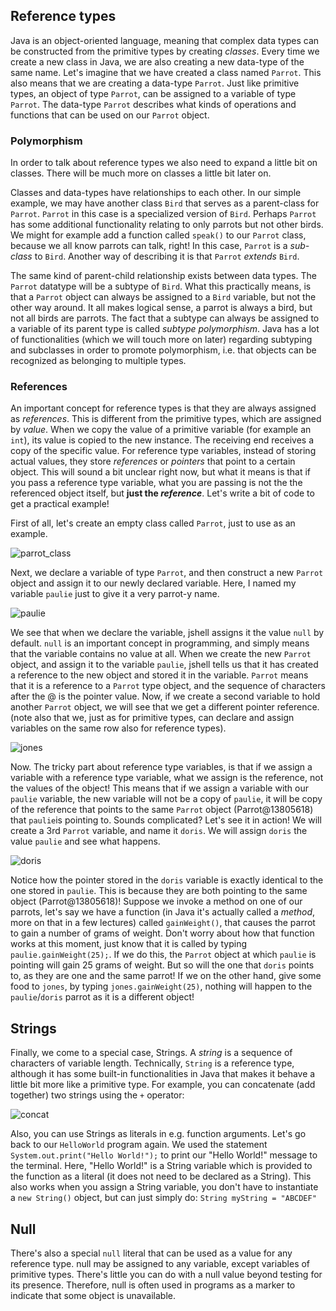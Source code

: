 ## Reference types
Java is an object-oriented language, meaning that complex data types can be constructed from the primitive types by creating <i>classes</i>. Every time we create a new class in Java, we are also creating a new data-type of the same name. Let's imagine that we have created a class named `Parrot`. This also means that we are creating a data-type `Parrot`. Just like primitive types, an object of type `Parrot`, can be assigned to a variable of type `Parrot`. The data-type `Parrot` describes what kinds of operations and functions that can be used on our `Parrot` object.

### Polymorphism
In order to talk about reference types we also need to expand a little bit on classes. There will be much more on classes a little bit later on.

Classes and data-types have relationships to each other. In our simple example, we may have another class `Bird` that serves as a parent-class for `Parrot`. `Parrot` in this case is a specialized version of `Bird`. Perhaps `Parrot` has some additional functionality relating to only parrots but not other birds. We might for example add a function called `speak()` to our `Parrot` class, because we all know parrots can talk, right! In this case, `Parrot` is a <i>sub-class</i> to `Bird`. Another way of describing it is that `Parrot` <i>extends</i> `Bird`.

The same kind of parent-child relationship exists between data types. The `Parrot` datatype will be a subtype of `Bird`. What this practically means, is that a `Parrot` object can always be assigned to a `Bird` variable, but not the other way around. It all makes logical sense, a parrot is always a bird, but not all birds are parrots. The fact that a subtype can always be assigned to a variable of its parent type is called <i>subtype polymorphism</i>. Java has a lot of functionalities (which we will touch more on later) regarding subtyping and subclasses in order to promote polymorphism, i.e. that objects can be recognized as belonging to multiple types.

### References
An important concept for reference types is that they are always assigned as <i>references</i>. This is different from the primitive types, which are assigned by <i>value</i>. When we copy the value of a primitive variable (for example an `int`), its value is copied to the new instance. The receiving end receives a copy of the specific value. For reference type variables, instead of storing actual values, they store <i>references</i> or <i>pointers</i> that point to a certain object. This will sound a bit unclear right now, but what it means is that if you pass a reference type variable, what you are passing is not the the referenced object itself, but <b>just the <i>reference</i></b>. Let's write a bit of code to get a practical example! 

First of all, let's create an empty class called `Parrot`, just to use as an example.

![parrot_class](/assets/lecture_1/ParrotClass.png)

Next, we declare a variable of type `Parrot`, and then construct a new `Parrot` object and assign it to our newly declared variable. Here, I named my variable `paulie` just to give it a very parrot-y name.

![paulie](/assets/lecture_1/paulie.png)

We see that when we declare the variable, jshell assigns it the value `null` by default. `null` is an important concept in programming, and simply means that the variable contains no value at all. When we create the new `Parrot` object, and assign it to the variable `paulie`, jshell tells us that it has created a reference to the new object and stored it in the variable. `Parrot` means that it is a reference to a `Parrot` type object, and the sequence of characters after the @ is the pointer value. Now, if we create a second variable to hold another `Parrot` object, we will see that we get a different pointer reference. (note also that we, just as for primitive types, can declare and assign variables on the same row also for reference types).

![jones](/assets/lecture_1/jones.png)

Now. The tricky part about reference type variables, is that if we assign a variable with a reference type variable, what we assign is the reference, not the values of the object! This means that if we assign a variable with our `paulie` variable, the new variable will not be a copy of `paulie`, it will be copy of the reference that points to the same `Parrot` object (Parrot@13805618) that `paulie`is pointing to. Sounds complicated? Let's see it in action! We will create a 3rd `Parrot` variable, and name it `doris`. We will assign `doris` the value `paulie` and see what happens.

![doris](/assets/lecture_1/doris.png)

Notice how the pointer stored in the `doris` variable is exactly identical to the one stored in `paulie`. This is because they are both pointing to the same object (Parrot@13805618)! Suppose we invoke a method on one of our parrots, let's say we have a function (in Java it's actually called a <i>method</i>, more on that in a few lectures) called `gainWeight()`, that causes the parrot to gain a number of grams of weight. Don't worry about how that function works at this moment, just know that it is called by typing `paulie.gainWeight(25);`. If we do this, the `Parrot` object at which `paulie` is pointing will gain 25 grams of weight. But so will the one that `doris` points to, as they are one and the same parrot! If we on the other hand, give some food to `jones`, by typing `jones.gainWeight(25)`, nothing will happen to the `paulie`/`doris` parrot as it is a different object!

## Strings
Finally, we come to a special case, Strings. A <i>string</i> is a sequence of characters of variable length. Technically, `String` is a reference type, although it has some built-in functionalities in Java that makes it behave a little bit more like a primitive type. For example, you can concatenate (add together) two strings using the `+` operator:

![concat](/assets/lecture_1/stringConcat.png)

Also, you can use Strings as literals in e.g. function arguments. Let's go back to our `HelloWorld` program again. We used the statement `System.out.print("Hello World!");` to print our "Hello World!" message to the terminal. Here, "Hello World!" is a String variable which is provided to the function as a literal (it does not need to be declared as a String). This also works when you assign a String variable, you don't have to instantiate a `new String()` object, but can just simply do: `String myString = "ABCDEF"`

## Null
There's also a special `null` literal that can be used as a value for any reference type. null may be assigned to any variable, except variables of primitive types. There's little you can do with a null value beyond testing for its presence. Therefore, null is often used in programs as a marker to indicate that some object is unavailable.
